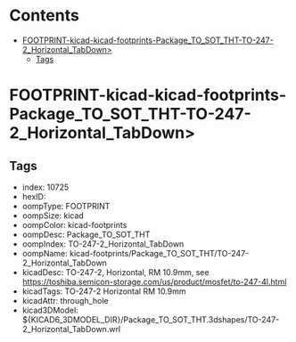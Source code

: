 



Contents
========

* [FOOTPRINT-kicad-kicad-footprints-Package_TO_SOT_THT-TO-247-2_Horizontal_TabDown>](#footprint-kicad-kicad-footprints-package_to_sot_tht-to-247-2_horizontal_tabdown)
	* [Tags](#tags)

# FOOTPRINT-kicad-kicad-footprints-Package_TO_SOT_THT-TO-247-2_Horizontal_TabDown>

## Tags

- index: 10725
- hexID: 
- oompType: FOOTPRINT
- oompSize: kicad
- oompColor: kicad-footprints
- oompDesc: Package_TO_SOT_THT
- oompIndex: TO-247-2_Horizontal_TabDown
- oompName: kicad-footprints/Package_TO_SOT_THT/TO-247-2_Horizontal_TabDown
- kicadDesc: TO-247-2, Horizontal, RM 10.9mm, see https://toshiba.semicon-storage.com/us/product/mosfet/to-247-4l.html
- kicadTags: TO-247-2 Horizontal RM 10.9mm
- kicadAttr: through_hole
- kicad3DModel: ${KICAD6_3DMODEL_DIR}/Package_TO_SOT_THT.3dshapes/TO-247-2_Horizontal_TabDown.wrl
